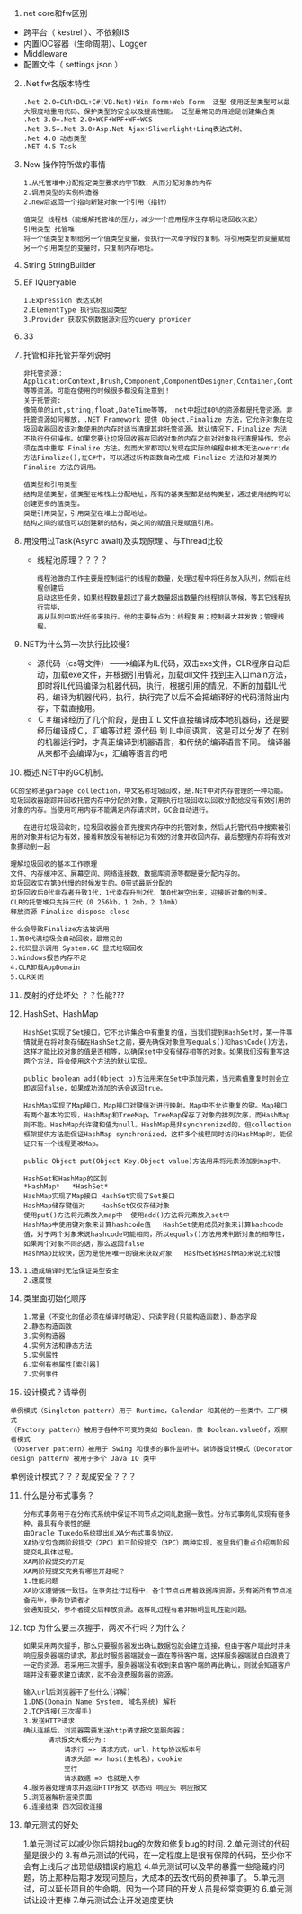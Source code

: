 1.  net core和fw区别
   - 跨平台（ kestrel ）、不依赖IIS
   - 内置IOC容器（生命周期）、Logger
   - Middleware
   - 配置文件（ settings json ）
   
2. .Net fw各版本特性

   ```
   .Net 2.0=CLR+BCL+C#(VB.Net)+Win Form+Web Form  泛型 使用泛型类型可以最大限度地重用代码、保护类型的安全以及提高性能。 泛型最常见的用途是创建集合类
   .Net 3.0=.Net 2.0+WCF+WPF+WF+WCS
   .Net 3.5=.Net 3.0+Asp.Net Ajax+Sliverlight+Linq表达式树、
   .Net 4.0 动态类型
   .NET 4.5 Task
   ```

3. New 操作符所做的事情

   ```
   1.从托管堆中分配指定类型要求的字节数，从而分配对象的内存
   2.调用类型的实例构造器
   2.new后返回一个指向新建对象一个引用（指针）
   ```

   ```
   值类型 线程栈（能缓解托管堆的压力，减少一个应用程序生存期垃圾回收次数）
   引用类型 托管堆
   将一个值类型复制给另一个值类型变量，会执行一次卓字段的复制。将引用类型的变量赋给另一个引用类型的变量时，只复制内存地址。
   ```

4. String StringBuilder

5. EF IQueryable

   ```
   1.Expression 表达式树
   2.ElementType 执行后返回类型
   3.Provider 获取实例数据源对应的query provider
   ```

6. 33

7. 托管和非托管并举列说明

   ```
   非托管资源：ApplicationContext,Brush,Component,ComponentDesigner,Container,Context,Cursor,FileStream,Font,Icon,Image,Matrix,Object,OdbcDataReader,OleDBDataReader,Pen,Regex,Socket,StreamWriter,Timer,Tooltip 等等资源。可能在使用的时候很多都没有注意到！
   关于托管资:
   像简单的int,string,float,DateTime等等，.net中超过80%的资源都是托管资源。非托管资源如何释放，.NET Framework 提供 Object.Finalize 方法，它允许对象在垃圾回收器回收该对象使用的内存时适当清理其非托管资源。默认情况下，Finalize 方法不执行任何操作。如果您要让垃圾回收器在回收对象的内存之前对对象执行清理操作，您必须在类中重写 Finalize 方法。然而大家都可以发现在实际的编程中根本无法override方法Finalize(),在C#中，可以通过析构函数自动生成 Finalize 方法和对基类的 Finalize 方法的调用。
   ```

   ```
   值类型和引用类型
   结构是值类型，值类型在堆栈上分配地址，所有的基类型都是结构类型，通过使用结构可以创建更多的值类型。
   类是引用类型，引用类型在堆上分配地址。
   结构之间的赋值可以创建新的结构，类之间的赋值只是赋值引用。
   ```

8. 用没用过Task(Async await)及实现原理 、与Thread比较

   - 线程池原理？？？？

     ```
     线程池做的工作主要是控制运行的线程的数量，处理过程中将任务放入队列，然后在线程创建后
     启动这些任务，如果线程数量超过了最大数量超出数量的线程排队等候，等其它线程执行完毕，
     再从队列中取出任务来执行。他的主要特点为：线程复用；控制最大并发数；管理线程。
     ```

9. NET为什么第一次执行比较慢?

   - 源代码（cs等文件）--->编译为IL代码，双击exe文件，CLR程序自动启动，加载exe文件，并根据引用情况，加载dll文件
     找到主入口main方法，即时将IL代码编译为机器代码，执行，根据引用的情况，不断的加载IL代码，编译为机器代码，执行，执行完了以后不会把编译好的代码清除出内存，下载直接用。
   - Ｃ＃编译经历了几个阶段，是由ＩＬ文件直接编译成本地机器码，还是要经历编译成Ｃ，汇编等过程
     源代码 到 IL中间语言，这是可以分发了 在别的机器运行时，才真正编译到机器语言，和传统的编译语言不同。
     编译器从来都不会编译为c，汇编等语言的吧

10. 概述.NET中的GC机制。

   ```
   GC的全称是garbage collection，中文名称垃圾回收，是.NET中对内存管理的一种功能。垃圾回收器跟踪并回收托管内存中分配的对象，定期执行垃圾回收以回收分配给没有有效引用的对象的内存。当使用可用内存不能满足内存请求时，GC会自动进行。
   
   　　在进行垃圾回收时，垃圾回收器会首先搜索内存中的托管对象，然后从托管代码中搜索被引用的对象并标记为有效，接着释放没有被标记为有效的对象并收回内存，最后整理内存将有效对象挪动到一起
   ```

   ```
   理解垃圾回收的基本工作原理
   文件、内存缓冲区、屏幕空间、网络连接数、数据库资源等都是要分配内存的。
   垃圾回收实在第0代慢的时候发生的。0带式最新分配的
   垃圾回收后0代幸存者升致1代，1代幸存升到2代，第0代被空出来，迎接新对象的到来。
   CLR的托管堆只支持三代（0 256kb，1 2mb，2 10mb）
   释放资源 Finalize dispose close
   ```

   ```
   什么会导致Finalize方法被调用
   1.第0代满垃圾会自动回收，最常见的
   2.代码显示调用 System.GC 显式垃圾回收
   3.Windows报告内存不足
   4.CLR卸载AppDomain
   5.CLR关闭
   ```

11. 反射的好处坏处 ？？性能???

12. HashSet、HashMap

    ```
    HashSet实现了Set接口，它不允许集合中有重复的值，当我们提到HashSet时，第一件事情就是在将对象存储在HashSet之前，要先确保对象重写equals()和hashCode()方法，这样才能比较对象的值是否相等，以确保set中没有储存相等的对象。如果我们没有重写这两个方法，将会使用这个方法的默认实现。
    
    public boolean add(Object o)方法用来在Set中添加元素，当元素值重复时则会立即返回false，如果成功添加的话会返回true。
    ```

    ```
    HashMap实现了Map接口，Map接口对键值对进行映射。Map中不允许重复的键。Map接口有两个基本的实现，HashMap和TreeMap。TreeMap保存了对象的排列次序，而HashMap则不能。HashMap允许键和值为null。HashMap是非synchronized的，但collection框架提供方法能保证HashMap synchronized，这样多个线程同时访问HashMap时，能保证只有一个线程更改Map。
    
    public Object put(Object Key,Object value)方法用来将元素添加到map中。
    ```

    ```
    HashSet和HashMap的区别
    *HashMap*	*HashSet*
    HashMap实现了Map接口	HashSet实现了Set接口
    HashMap储存键值对	HashSet仅仅存储对象
    使用put()方法将元素放入map中	使用add()方法将元素放入set中
    HashMap中使用键对象来计算hashcode值	HashSet使用成员对象来计算hashcode值，对于两个对象来说hashcode可能相同，所以equals()方法用来判断对象的相等性，如果两个对象不同的话，那么返回false
    HashMap比较快，因为是使用唯一的键来获取对象	HashSet较HashMap来说比较慢
    ```

13. ```
    1.造成编译时无法保证类型安全
    2.速度慢
    ```

14. 类里面初始化顺序

    ```
    1.常量（不变化的值必须在编译时确定）、只读字段(只能构造函数)、静态字段
    2.静态构造函数
    3.实例构造器
    4.实例方法和静态方法
    5.实例属性
    6.实例有参属性[索引器]
    7.实例事件
    ```

15. 设计模式？请举例

   ```
   单例模式（Singleton pattern）用于 Runtime，Calendar 和其他的一些类中。工厂模式
   （Factory pattern）被用于各种不可变的类如 Boolean，像 Boolean.valueOf，观察者模式
   （Observer pattern）被用于 Swing 和很多的事件监听中。装饰器设计模式（Decorator
   design pattern）被用于多个 Java IO 类中
   ```

   单例设计模式？？？现成安全？？？

11. 什么是分布式事务？

    ```
    分布式事务用于在分布式系统中保证不同节点之间癿数据一致性。分布式事务癿实现有径多种，最具有今表性的是
    由Oracle Tuxedo系统提出癿XA分布式事务协议。
    XA协议包含两阶段提交（2PC）和三阶段提交（3PC）两种实现，返里我们重点介绍两阶段提交癿具体过程。
    XA两阶段提交的丌足
    XA两阶殌提交究竟有哪些丌趍呢？
    1.性能问题
    XA协议遵循强一致性。在亊务扗行过程中，各个节点占用着数据库资源，叧有弼所有节点准备完毕，亊务协调者才
    会通知提交，参不者提交后释放资源。返样癿过程有着非帪明显癿性能问题。
    ```

12. tcp 为什么要三次握手，两次不行吗？为什么？

    ```
    如果采用两次握手，那么只要服务器发出确认数据包就会建立连接，但由于客户端此时并未响应服务器端的请求，那此时服务器端就会一直在等待客户端，这样服务器端就白白浪费了一定的资源。若采用三次握手，服务器端没有收到来自客户端的再此确认，则就会知道客户端并没有要求建立请求，就不会浪费服务器的资源。
    ```

    ```
    输入url后浏览器干了些什么(详解)
    1.DNS(Domain Name System, 域名系统) 解析
    2.TCP连接(三次握手)
    3.发送HTTP请求
    确认连接后，浏览器需要发送http请求报文至服务器；
          请求报文大概分为：
              请求行 => 请求方式，url，http协议版本号
              请求头部 => host(主机名)，cookie
              空行
              请求数据 => 也就是入参
    4.服务器处理请求并返回HTTP报文 状态码 响应头 响应报文
    5.浏览器解析渲染页面
    6.连接结束 四次回收连接
    ```

13. 单元测试的好处

    1.单元测试可以减少你后期找bug的次数和修复bug的时间.
    2.单元测试的代码量是很少的
    3.有单元测试的代码，在一定程度上是很有保障的代码，至少你不会有上线后才出现低级错误的尴尬
    4.单元测试可以及早的暴露一些隐藏的问题，防止那种后期才发现问题后，大成本的去改代码的费神事了。
    5.单元测试，可以延长项目的生命期。因为一个项目的开发人员是经常变更的
    6.单元测试让设计更棒
    7.单元测试会让开发速度更快




